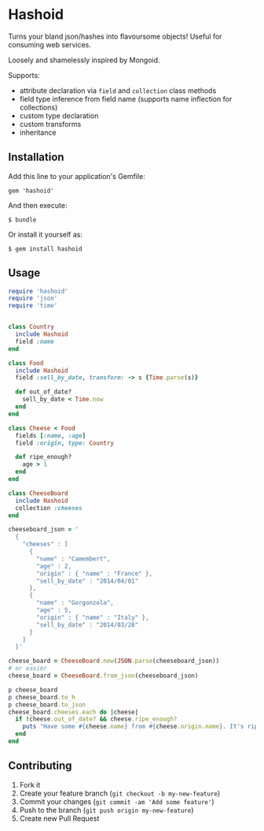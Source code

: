 # Hashoid

Turns your bland json/hashes into flavoursome objects! Useful for consuming web services.

Loosely and shamelessly inspired by Mongoid.

Supports:
* attribute declaration via `field` and `collection` class methods
* field type inference from field name (supports name inflection for collections)
* custom type declaration
* custom transforms
* inheritance

## Installation

Add this line to your application's Gemfile:

    gem 'hashoid'

And then execute:

    $ bundle

Or install it yourself as:

    $ gem install hashoid

## Usage

```ruby
require 'hashoid'
require 'json'
require 'time'


class Country
  include Hashoid
  field :name
end

class Food
  include Hashoid
  field :sell_by_date, transform: -> s {Time.parse(s)}

  def out_of_date?
    sell_by_date < Time.now
  end
end

class Cheese < Food
  fields [:name, :age] 
  field :origin, type: Country

  def ripe_enough?
    age > 1
  end
end

class CheeseBoard
  include Hashoid
  collection :cheeses
end

cheeseboard_json = '
  { 
    "cheeses" : [
      { 
        "name" : "Camembert",
        "age" : 2,
        "origin" : { "name" : "France" },
        "sell_by_date" : "2014/04/01"
      },
      { 
        "name" : "Gorgonzola",
        "age" : 5,
        "origin" : { "name" : "Italy" },
        "sell_by_date" : "2014/03/28"
      }
    ]
  }'

cheese_board = CheeseBoard.new(JSON.parse(cheeseboard_json))
# or easier
cheese_board = CheeseBoard.from_json(cheeseboard_json)

p cheese_board
p cheese_board.to_h
p cheese_board.to_json
cheese_board.cheeses.each do |cheese|
  if !cheese.out_of_date? && cheese.ripe_enough?
    puts "Have some #{cheese.name} from #{cheese.origin.name}. It's ripe!"
  end
end

```


## Contributing

1. Fork it
2. Create your feature branch (`git checkout -b my-new-feature`)
3. Commit your changes (`git commit -am 'Add some feature'`)
4. Push to the branch (`git push origin my-new-feature`)
5. Create new Pull Request

